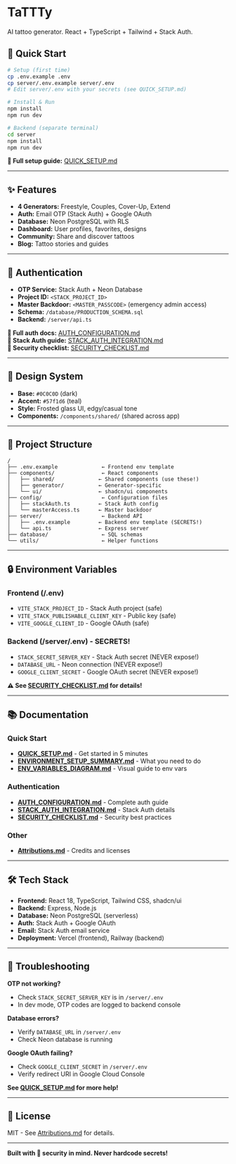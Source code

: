 # TaTTTy

AI tattoo generator. React + TypeScript + Tailwind + Stack Auth.

## 🚀 Quick Start

```bash
# Setup (first time)
cp .env.example .env
cp server/.env.example server/.env
# Edit server/.env with your secrets (see QUICK_SETUP.md)

# Install & Run
npm install
npm run dev

# Backend (separate terminal)
cd server
npm install
npm run dev
```

**📖 Full setup guide:** [QUICK_SETUP.md](/QUICK_SETUP.md)

---

## ✨ Features

- **4 Generators:** Freestyle, Couples, Cover-Up, Extend
- **Auth:** Email OTP (Stack Auth) + Google OAuth
- **Database:** Neon PostgreSQL with RLS
- **Dashboard:** User profiles, favorites, designs
- **Community:** Share and discover tattoos
- **Blog:** Tattoo stories and guides

---

## 🔐 Authentication

- **OTP Service:** Stack Auth + Neon Database
- **Project ID:** `<STACK_PROJECT_ID>`
- **Master Backdoor:** `<MASTER_PASSCODE>` (emergency admin access)
- **Schema:** `/database/PRODUCTION_SCHEMA.sql`
- **Backend:** `/server/api.ts`

**📖 Full auth docs:** [AUTH_CONFIGURATION.md](/AUTH_CONFIGURATION.md)  
**📖 Stack Auth guide:** [STACK_AUTH_INTEGRATION.md](/STACK_AUTH_INTEGRATION.md)  
**📖 Security checklist:** [SECURITY_CHECKLIST.md](/SECURITY_CHECKLIST.md)

---

## 🎨 Design System

- **Base:** `#0C0C0D` (dark)
- **Accent:** `#57f1d6` (teal)
- **Style:** Frosted glass UI, edgy/casual tone
- **Components:** `/components/shared/` (shared across app)

---

## 📂 Project Structure

```
/
├── .env.example              ← Frontend env template
├── components/               ← React components
│   ├── shared/              ← Shared components (use these!)
│   ├── generator/           ← Generator-specific
│   └── ui/                  ← shadcn/ui components
├── config/                   ← Configuration files
│   ├── stackAuth.ts         ← Stack Auth config
│   └── masterAccess.ts      ← Master backdoor
├── server/                   ← Backend API
│   ├── .env.example         ← Backend env template (SECRETS!)
│   └── api.ts               ← Express server
├── database/                 ← SQL schemas
└── utils/                    ← Helper functions
```

---

## 🔒 Environment Variables

### Frontend (/.env)
- `VITE_STACK_PROJECT_ID` - Stack Auth project (safe)
- `VITE_STACK_PUBLISHABLE_CLIENT_KEY` - Public key (safe)
- `VITE_GOOGLE_CLIENT_ID` - Google OAuth (safe)

### Backend (/server/.env) - SECRETS!
- `STACK_SECRET_SERVER_KEY` - Stack Auth secret (NEVER expose!)
- `DATABASE_URL` - Neon connection (NEVER expose!)
- `GOOGLE_CLIENT_SECRET` - Google OAuth secret (NEVER expose!)

**⚠️ See [SECURITY_CHECKLIST.md](/SECURITY_CHECKLIST.md) for details!**

---

## 📚 Documentation

### Quick Start
- **[QUICK_SETUP.md](/QUICK_SETUP.md)** - Get started in 5 minutes
- **[ENVIRONMENT_SETUP_SUMMARY.md](/ENVIRONMENT_SETUP_SUMMARY.md)** - What you need to do
- **[ENV_VARIABLES_DIAGRAM.md](/ENV_VARIABLES_DIAGRAM.md)** - Visual guide to env vars

### Authentication
- **[AUTH_CONFIGURATION.md](/AUTH_CONFIGURATION.md)** - Complete auth guide
- **[STACK_AUTH_INTEGRATION.md](/STACK_AUTH_INTEGRATION.md)** - Stack Auth details
- **[SECURITY_CHECKLIST.md](/SECURITY_CHECKLIST.md)** - Security best practices

### Other
- **[Attributions.md](/Attributions.md)** - Credits and licenses

---

## 🛠️ Tech Stack

- **Frontend:** React 18, TypeScript, Tailwind CSS, shadcn/ui
- **Backend:** Express, Node.js
- **Database:** Neon PostgreSQL (serverless)
- **Auth:** Stack Auth + Google OAuth
- **Email:** Stack Auth email service
- **Deployment:** Vercel (frontend), Railway (backend)

---

## 🐛 Troubleshooting

**OTP not working?**
- Check `STACK_SECRET_SERVER_KEY` is in `/server/.env`
- In dev mode, OTP codes are logged to backend console

**Database errors?**
- Verify `DATABASE_URL` in `/server/.env`
- Check Neon database is running

**Google OAuth failing?**
- Check `GOOGLE_CLIENT_SECRET` in `/server/.env`
- Verify redirect URI in Google Cloud Console

**See [QUICK_SETUP.md](/QUICK_SETUP.md) for more help!**

---

## 📄 License

MIT - See [Attributions.md](/Attributions.md) for details.

---

**Built with 🔐 security in mind. Never hardcode secrets!**
